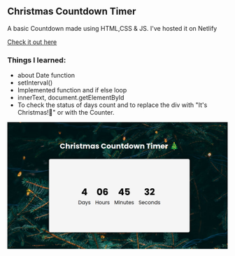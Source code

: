 ## Christmas Countdown Timer
A basic Countdown made using HTML,CSS & JS. I've hosted it on Netlify

[Check it out here](https://christmasscounter.netlify.app/)

### Things I learned:
- about Date function
- setInterval()
- Implemented function and if else loop
- innerText, document.getElementById
- To check the status of days count and to replace the div with "It's Christmas!💚" or with the Counter.

![SS Of Website](./SS.png)

